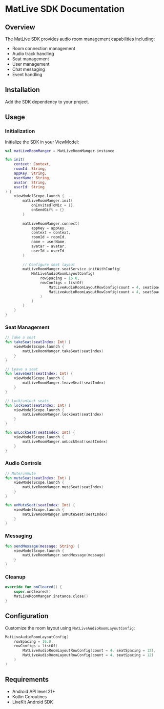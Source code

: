 # MatLive SDK Documentation

## Overview
The MatLive SDK provides audio room management capabilities including:
- Room connection management
- Audio track handling
- Seat management
- User management
- Chat messaging
- Event handling

## Installation
Add the SDK dependency to your project.

## Usage

### Initialization
Initialize the SDK in your ViewModel:

```kotlin
val matLiveRoomManger = MatLiveRoomManger.instance

fun init(
    context: Context,
    roomId: String, 
    appKey: String,
    userName: String,
    avatar: String,
    userId: String
) {
    viewModelScope.launch {
        matLiveRoomManger.init(
            onInvitedToMic = {},
            onSendGift = {}
        )
        
        matLiveRoomManger.connect(
            appKey = appKey,
            context = context,
            roomId = roomId,
            name = userName,
            avatar = avatar,
            userId = userId
        )
        
        // Configure seat layout
        matLiveRoomManger.seatService.initWithConfig(
            MatLiveAudioRoomLayoutConfig(
                rowSpacing = 16.0,
                rowConfigs = listOf(
                    MatLiveAudioRoomLayoutRowConfig(count = 4, seatSpacing = 12),
                    MatLiveAudioRoomLayoutRowConfig(count = 4, seatSpacing = 12)
                )
            )
        )
    }
}
```

### Seat Management
```kotlin
// Take a seat
fun takeSeat(seatIndex: Int) {
    viewModelScope.launch {
        matLiveRoomManger.takeSeat(seatIndex)
    }
}

// Leave a seat
fun leaveSeat(seatIndex: Int) {
    viewModelScope.launch {
        matLiveRoomManger.leaveSeat(seatIndex)
    }
}

// Lock/unlock seats
fun lockSeat(seatIndex: Int) {
    viewModelScope.launch {
        matLiveRoomManger.lockSeat(seatIndex)
    }
}

fun unLockSeat(seatIndex: Int) {
    viewModelScope.launch {
        matLiveRoomManger.unLockSeat(seatIndex)
    }
}
```

### Audio Controls
```kotlin
// Mute/unmute
fun muteSeat(seatIndex: Int) {
    viewModelScope.launch {
        matLiveRoomManger.muteSeat(seatIndex)
    }
}

fun unMuteSeat(seatIndex: Int) {
    viewModelScope.launch {
        matLiveRoomManger.unMuteSeat(seatIndex)
    }
}
```

### Messaging
```kotlin
fun sendMessage(message: String) {
    viewModelScope.launch {
        matLiveRoomManger.sendMessage(message)
    }
}
```

### Cleanup
```kotlin
override fun onCleared() {
    super.onCleared()
    MatLiveRoomManger.instance.close()
}
```

## Configuration
Customize the room layout using `MatLiveAudioRoomLayoutConfig`:

```kotlin
MatLiveAudioRoomLayoutConfig(
    rowSpacing = 16.0,
    rowConfigs = listOf(
        MatLiveAudioRoomLayoutRowConfig(count = 4, seatSpacing = 12),
        MatLiveAudioRoomLayoutRowConfig(count = 4, seatSpacing = 12)
    )
)
```

## Requirements
- Android API level 21+
- Kotlin Coroutines
- LiveKit Android SDK
